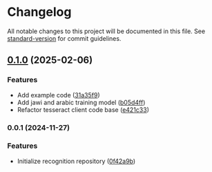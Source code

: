 # Changelog

All notable changes to this project will be documented in this file. See [standard-version](https://github.com/conventional-changelog/standard-version) for commit guidelines.

## [0.1.0](https://github.com/jawi-ocr/recognition/compare/v0.0.1...v0.1.0) (2025-02-06)


### Features

* Add example code ([31a35f9](https://github.com/jawi-ocr/recognition/commit/31a35f9758cf0fbc592617cf32f96bdc87670748))
* Add jawi and arabic training model ([b05d4ff](https://github.com/jawi-ocr/recognition/commit/b05d4fff78dbf241f7a0aa0169935fffbc045117))
* Refactor tesseract client code base ([e421c33](https://github.com/jawi-ocr/recognition/commit/e421c33b1df5a718a184f05f4adfad74e99d0eb0))

### 0.0.1 (2024-11-27)


### Features

* Initialize recognition repository ([0f42a9b](https://github.com/jawi-ocr/recognition/commit/0f42a9b6ce928cbe24be7d45210e45a4480f097a))
